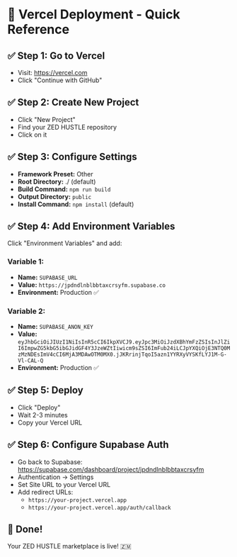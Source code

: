 # 🚀 Vercel Deployment - Quick Reference

## ✅ **Step 1: Go to Vercel**
- Visit: https://vercel.com
- Click "Continue with GitHub"

## ✅ **Step 2: Create New Project**
- Click "New Project"
- Find your ZED HUSTLE repository
- Click on it

## ✅ **Step 3: Configure Settings**
- **Framework Preset:** Other
- **Root Directory:** ./ (default)
- **Build Command:** `npm run build`
- **Output Directory:** `public`
- **Install Command:** `npm install` (default)

## ✅ **Step 4: Add Environment Variables**
Click "Environment Variables" and add:

### Variable 1:
- **Name:** `SUPABASE_URL`
- **Value:** `https://jpdndlnblbbtaxcrsyfm.supabase.co`
- **Environment:** Production ✅

### Variable 2:
- **Name:** `SUPABASE_ANON_KEY`
- **Value:** `eyJhbGciOiJIUzI1NiIsInR5cCI6IkpXVCJ9.eyJpc3MiOiJzdXBhYmFzZSIsInJlZiI6ImpwZG5kbG5ibGJidGF4Y3JzeWZtIiwicm9sZSI6ImFub24iLCJpYXQiOjE3NTQ0MzMzNDEsImV4cCI6MjA3MDAwOTM0MX0.jJKRrinjTqoI5azn1YYRXyVYSKfLYJ1M-G-Vl-CAL-Q`
- **Environment:** Production ✅

## ✅ **Step 5: Deploy**
- Click "Deploy"
- Wait 2-3 minutes
- Copy your Vercel URL

## ✅ **Step 6: Configure Supabase Auth**
- Go back to Supabase: https://supabase.com/dashboard/project/jpdndlnblbbtaxcrsyfm
- Authentication → Settings
- Set Site URL to your Vercel URL
- Add redirect URLs:
  - `https://your-project.vercel.app`
  - `https://your-project.vercel.app/auth/callback`

## 🎉 **Done!**
Your ZED HUSTLE marketplace is live! 🇿🇲 